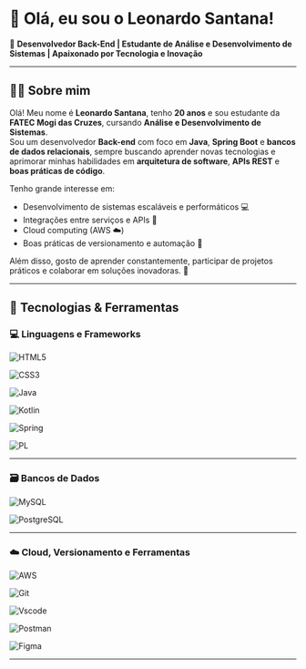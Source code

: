 # 👋 Olá, eu sou o Leonardo Santana!

🎯 **Desenvolvedor Back-End | Estudante de Análise e Desenvolvimento de Sistemas | Apaixonado por Tecnologia e Inovação**

---

## 👨‍💻 Sobre mim

Olá! Meu nome é **Leonardo Santana**, tenho **20 anos** e sou estudante da **FATEC Mogi das Cruzes**, cursando **Análise e Desenvolvimento de Sistemas**.  
Sou um desenvolvedor **Back-end** com foco em **Java**, **Spring Boot** e **bancos de dados relacionais**, sempre buscando aprender novas tecnologias e aprimorar minhas habilidades em **arquitetura de software**, **APIs REST** e **boas práticas de código**.

Tenho grande interesse em:
- Desenvolvimento de sistemas escaláveis e performáticos 💻  
- Integrações entre serviços e APIs 🔗  
- Cloud computing (AWS ☁️)  
- Boas práticas de versionamento e automação 🧩  

Além disso, gosto de aprender constantemente, participar de projetos práticos e colaborar em soluções inovadoras. 🚀

---

## 🧠 Tecnologias & Ferramentas

### 💻 Linguagens e Frameworks
![HTML5](https://img.shields.io/badge/HTML5-E34F26?style=for-the-badge&logo=html5&logoColor=white)

![CSS3](https://img.shields.io/badge/CSS3-1572B6?style=for-the-badge&logo=css3&logoColor=white)

![Java](https://img.shields.io/badge/java-%23ED8B00.svg?style=for-the-badge&logo=openjdk&logoColor=white)

![Kotlin](https://img.shields.io/badge/Kotlin-0095D5?&style=for-the-badge&logo=kotlin&logoColor=white)

![Spring](https://img.shields.io/badge/spring-%236DB33F.svg?style=for-the-badge&logo=spring&logoColor=white)

![PL](https://img.shields.io/badge/PL%2FSQL-FFFFFF?style=for-the-badge&logo=oracle&logoColor=FF0000&labelColor=FFFFFF&color=FF0000)

---

### 🗃️ Bancos de Dados
![MySQL](https://img.shields.io/badge/MySQL-00000F?style=for-the-badge&logo=mysql&logoColor=white)

![PostgreSQL](https://img.shields.io/badge/PostgreSQL-000?style=for-the-badge&logo=postgresql)

---

### ☁️ Cloud, Versionamento e Ferramentas
![AWS](https://img.shields.io/badge/AWS-000.svg?style=for-the-badge&logo=amazon-aws&logoColor=white)

![Git](https://img.shields.io/badge/GIT-E44C30?style=for-the-badge&logo=git&logoColor=white)

![Vscode](https://img.shields.io/badge/Vscode-007ACC?style=for-the-badge&logo=visual-studio-code&logoColor=white)

![Postman](https://img.shields.io/badge/Postman-FF6C37.svg?style=for-the-badge&logo=Postman&logoColor=white)

![Figma](https://img.shields.io/badge/Figma-696969?style=for-the-badge&logo=figma&logoColor=white)

---